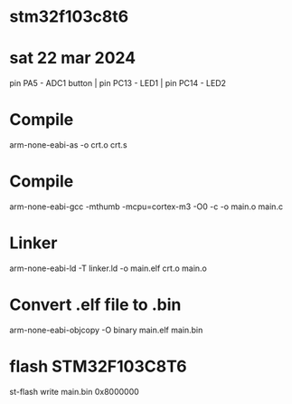 # stm32f103c8t6
# sat 22 mar 2024

pin PA5 - ADC1 button | pin PC13 - LED1 | pin PC14 - LED2

# Compile
arm-none-eabi-as -o crt.o crt.s
# Compile
arm-none-eabi-gcc -mthumb -mcpu=cortex-m3 -O0 -c -o main.o main.c
# Linker
arm-none-eabi-ld -T linker.ld -o main.elf crt.o main.o
# Convert .elf file to .bin
arm-none-eabi-objcopy -O binary main.elf main.bin
# flash STM32F103C8T6
st-flash write main.bin 0x8000000
